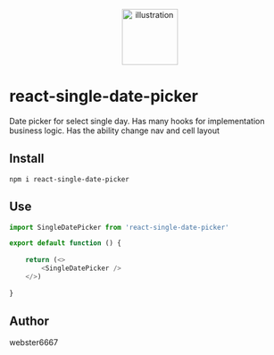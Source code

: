 <p align="center" style="text-align:center">
    <img src="https://cdn.jsdelivr.net/npm/react-single-date-picker/illustration.svg" alt="illustration" width="100"/>
</p>

# react-single-date-picker
Date picker for select single day.
Has many hooks for implementation business logic.
Has the ability change nav and cell layout


## Install

```
npm i react-single-date-picker
```

## Use
```typescript jsx
import SingleDatePicker from 'react-single-date-picker'

export default function () {
    
    return (<>
        <SingleDatePicker />
    </>)
    
}
```

## Author
webster6667
